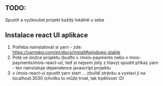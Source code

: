 ## TODO:
Spustit a vyzkoušet projekt každý lokálně u sebe

## Instalace react UI aplikace
1. Potřeba nainstalovat si yarn - zde: https://yarnpkg.com/en/docs/install#windows-stable
2. Poté ve složce projektu (buďto v /mois-payments nebo v mois-payments/mois-react-ui/, teď si nejsem jistý z hlavy) spustit příkaz yarn - ten nainstaluje dependence javascript projektu
3. v /mois-react-ui spustit yarn start ... zbuildí stránku a vystaví jí na localhost:3030 (chvilku to může trvat, tak trpělivost :D)
